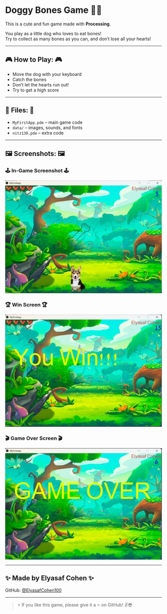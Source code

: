 # Doggy Bones Game 🐶🦴

This is a cute and fun game made with **Processing**.

You play as a little dog who loves to eat bones!  
Try to collect as many bones as you can, and don’t lose all your hearts!

---

## 🎮 How to Play: 🎮

- Move the dog with your keyboard  
- Catch the bones  
- Don’t let the hearts run out!  
- Try to get a high score  

---

## 📁 Files: 📁

- `MyFirstApp.pde` – main game code  
- `data/` – images, sounds, and fonts  
- `nitz13D.pde` – extra code  

---

## 🖼️ Screenshots: 🖼️

### 🕹️ In-Game Screenshot 🕹️
![Gameplay](the_game.jpg)

### 🏆 Win Screen 🏆
![You Win](you_win.jpg)

### 🎬 Game Over Screen 🎬
![Game Over](game_over.jpg)

---

## ✨ Made by Elyasaf Cohen ✨

GitHub: [@ElyasafCohen100](https://github.com/ElyasafCohen100)

---

> ⚡ If you like this game, please give it a ⭐ on GitHub! ✌️😎
